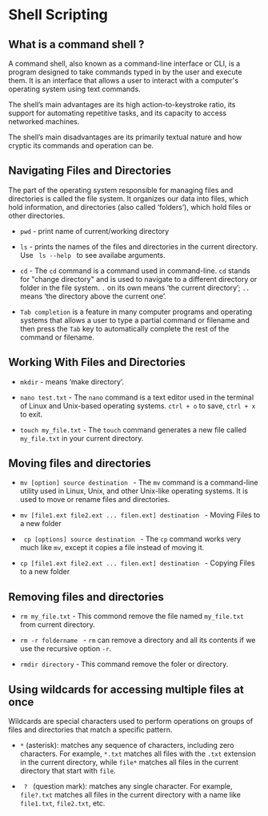 # Shell Scripting

## What is a command shell ?

A command shell, also known as a command-line interface or CLI, is a program designed to take commands typed in by the user and execute them. It is an interface that allows a user to interact with a computer's operating system using text commands.

The shell’s main advantages are its high action-to-keystroke ratio, its support for automating repetitive tasks, and its capacity to access networked machines.

The shell’s main disadvantages are its primarily textual nature and how cryptic its commands and operation can be.

## Navigating Files and Directories

The part of the operating system responsible for managing files and directories is called the file system. It organizes our data into files, which hold information, and directories (also called ‘folders’), which hold files or other directories.

* ``` pwd ```  - print name of current/working directory
  
* ``` ls ```  - prints the names of the files and directories in the current directory. Use ```  ls --help  ```  to see availabe arguments.

* ``` cd ``` - The ``` cd ``` command is a command used in command-line. ``` cd ``` stands for "change directory" and is used to navigate to a different directory or folder in the file system. ``` . ``` on its own means ‘the current directory’; ``` .. ``` means ‘the directory above the current one’.
* ``` Tab completion ```  is a feature in many computer programs and operating systems that allows a user to type a partial command or filename and then press the ``` Tab ``` key to automatically complete the rest of the command or filename.

## Working With Files and Directories

* ``` mkdir ``` - means ‘make directory’.
  
* ``` nano test.txt ``` - The ``` nano ``` command is a text editor used in the terminal of Linux and Unix-based operating systems. ``` ctrl + o ``` to save, ``` ctrl + x ``` to exit.
  
*  ``` touch my_file.txt ``` - The ``` touch ``` command generates a new file called ``` my_file.txt ``` in your current directory. 
  


## Moving files and directories

* ``` mv [option] source destination  ``` - The ``` mv ``` command is a command-line utility used in Linux, Unix, and other Unix-like operating systems. It is used to move or rename files and directories.
  
* ``` mv [file1.ext file2.ext ... filen.ext] destination  ``` - Moving Files to a new folder
  
* ```  cp [options] source destination  ``` - The ``` cp ``` command works very much like ``` mv ```, except it copies a file instead of moving it. 
  
* ``` cp [file1.ext file2.ext ... filen.ext] destination  ``` - Copying Files to a new folder
  

## Removing files and directories

*  ``` rm my_file.txt ``` - This commond remove the file named ``` my_file.txt ``` from current directory.
  
*  ``` rm -r foldername  ``` - ``` rm ``` can remove a directory and all its contents if we use the recursive option ``` -r ```. 

*  ``` rmdir directory ``` - This command remove the foler or directory.

## Using wildcards for accessing multiple files at once

Wildcards are special characters used to perform operations on groups of files and directories that match a specific pattern.

* ``` * ``` (asterisk): matches any sequence of characters, including zero characters. For example, ` *.txt ` matches all files with the ` .txt ` extension in the current directory, while ` file* ` matches all files in the current directory that start with ` file `.

* `  ?  ` (question mark): matches any single character. For example, ` file?.txt ` matches all files in the current directory with a name like ` file1.txt `, ` file2.txt `, etc.
